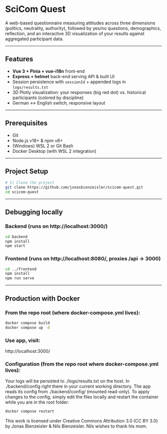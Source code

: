 # SciCom Quest

A web-based questionnaire measuring attitudes across three dimensions (politics, neutrality, authority), followed by yes/no questions, demographics, reflection, and an interactive 3D visualization of your results against aggregated participant data.

---

## Features

- **Vue 3 + Pinia + vue-i18n** front-end  
- **Express + helmet** back-end serving API & built UI  
- Session persistence with `sessionId` + appended logs in `logs/results.txt`  
- 3D Plotly visualization: your responses (big red dot) vs. historical participants (colored by discipline)  
- German ↔ English switch, responsive layout  

---

## Prerequisites

- Git  
- Node.js v18+ & npm v8+  
- (Windows) WSL 2 or Git Bash  
- Docker Desktop (with WSL 2 integration)  

---

## Project Setup

```bash
# 1) Clone the project
git clone https://github.com/jonasbienzeisler/scicom-quest.git
cd scicom-quest
```
---

## Debugging locally

### Backend (runs on http://localhost:3000/)
```bash
cd backend
npm install
npm start
```

### Frontend (runs on http://localhost:8080/, proxies /api → 3000)
```bash
cd ../frontend
npm install
npm run serve
```
---

## Production with Docker

### From the repo root (where docker-compose.yml lives):
```bash
docker compose build
docker compose up -d
```

### Use app,  visit:
http://localhost:3000/

### Configuration (from the repo root where docker-compose.yml lives):
Your logs will be persisted to ./logs/results.txt on the host. In ./backend/config right there in your current working directory. The app reads its config from ./backend/config/ (mounted read-only). To apply changes to the config, simply edit the files locally and restart the container while you are in the root folder:

```bash
docker compose restart
```

This work is licensed under Creative Commons Attribution 3.0 (CC BY 3.0) by Jonas Bienzeisler & Nils Bienzeisler. Nils wishes to thank his mom. 
